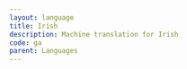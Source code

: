 ```yaml
---
layout: language
title: Irish
description: Machine translation for Irish
code: ga
parent: Languages
---
```


